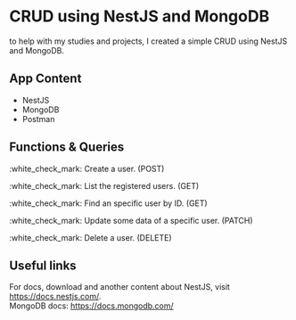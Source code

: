 <div>
  <h1>CRUD using NestJS and MongoDB</h1>
</div>

<div>
  <p>to help with my studies and projects, I created a simple CRUD using NestJS and MongoDB.</p>
</div>

## App Content

<ul>
<li>NestJS</li>
<li>MongoDB</li>
<li>Postman</li>
</ul>


## Functions & Queries


<p>:white_check_mark: Create a user. (POST)</p>
<p>:white_check_mark: List the registered users. (GET)</p>
<p>:white_check_mark: Find an specific user by ID. (GET)</p>
<p>:white_check_mark: Update some data of a specific user. (PATCH)</p>
<p>:white_check_mark: Delete a user. (DELETE)</p>


## Useful links

 For docs, download and another content about NestJS, visit https://docs.nestjs.com/. <br/>
MongoDB docs: https://docs.mongodb.com/
